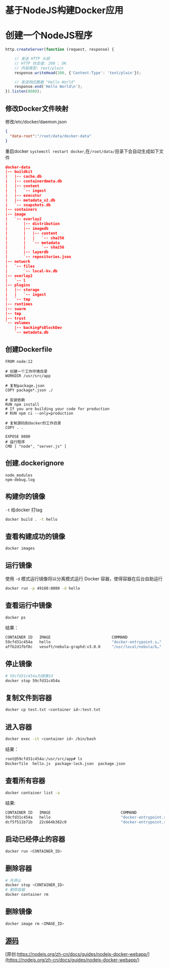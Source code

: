 # 基于NodeJS构建Docker应用


# 创建一个NodeJS程序

```js
http.createServer(function (request, response) {

    // 发送 HTTP 头部
    // HTTP 状态值: 200 : OK
    // 内容类型: text/plain
    response.writeHead(200, {'Content-Type': 'text/plain'});

    // 发送响应数据 "Hello World"
    response.end('Hello World\n');
}).listen(8080);
```

## 修改Docker文件映射

修改/etc/docker/daemon.json
```json
{
  "data-root":"/root/data/docker-data"
}
```

重启docker `systemctl restart docker`,在`/root/data/`目录下会自动生成如下文件

```json
docker-data
|-- buildkit
|   |-- cache.db
|   |-- containerdmeta.db
|   |-- content
|   |   `-- ingest
|   |-- executor
|   |-- metadata_v2.db
|   `-- snapshots.db
|-- containers
|-- image
|   `-- overlay2
|       |-- distribution
|       |-- imagedb
|       |   |-- content
|       |   |   `-- sha256
|       |   `-- metadata
|       |       `-- sha256
|       |-- layerdb
|       `-- repositories.json
|-- network
|   `-- files
|       `-- local-kv.db
|-- overlay2
|   `-- l
|-- plugins
|   |-- storage
|   |   `-- ingest
|   `-- tmp
|-- runtimes
|-- swarm
|-- tmp
|-- trust
`-- volumes
    |-- backingFsBlockDev
    `-- metadata.db
```


## 创建Dockerfile

```docker
FROM node:12

# 创建一个工作环境目录
WORKDIR /usr/src/app

# 复制package.json
COPY package*.json ./

# 安装依赖
RUN npm install
# If you are building your code for production
# RUN npm ci --only=production

# 复制源码到docker的工作目录
COPY . .

EXPOSE 8080
# 运行程序
CMD [ "node", "server.js" ]

```

## 创建.dockerignore

```docker
node_modules
npm-debug.log
```

## 构建你的镜像

`-t` 给docker 打tag
```bash
docker build . -t hello
```

## 查看构建成功的镜像

```bash
docker images
```

## 运行镜像

使用 `-d` 模式运行镜像将以分离模式运行 Docker 容器，使得容器在后台自助运行
```bash
docker run -p 49160:8080 -d hello
```

## 查看运行中镜像

```bash
docker ps
```

结果：

```bash
CONTAINER ID   IMAGE                           COMMAND                  CREATED          STATUS                PORTS                                                                                                  NAMES
59cfd31c454a   hello                           "docker-entrypoint.s…"   12 minutes ago   Up 12 minutes         0.0.0.0:49160->8888/tcp                                                                                interesting_feynman
affb2d1fbf8c   vesoft/nebula-graphd:v3.0.0     "/usr/local/nebula/b…"   10 days ago      Up 3 days (healthy)   0.0.0.0:9669->9669/tcp, 0.0.0.0:52140->19669/tcp, 0.0.0.0:52141->19670/tcp                             nebula-docker-compose_graphd_1
```

## 停止镜像

```bash
# 59cfd31c454a为镜像Id 
docker stop 59cfd31c454a
```

## 复制文件到容器

```bash
docker cp test.txt <container id>:test.txt
```

## 进入容器

```bash
docker exec -it <container id> /bin/bash
```

结果：

```bash
root@59cfd31c454a:/usr/src/app# ls
Dockerfile  hello.js  package-lock.json  package.json
```



## 查看所有容器

```bash
docker container list -a
```

结果:

```bash
CONTAINER ID   IMAGE                               COMMAND                   CREATED          STATUS                        PORTS                                                                                                  NAMES
59cfd31c454a   hello                               "docker-entrypoint.s…"    19 minutes ago   Exited (137) 9 seconds ago                                                                                                           interesting_feynman
dcf5f511b71b   22c664b382c0                        "docker-entrypoint.s…"    23 minutes ago   Exited (137) 21 minutes ago                                                                                                          dazzling_banz
```

## 启动已经停止的容器

```bash
docker run <CONTAINER_ID>
```

## 删除容器

```bash
# 先停止
docker stop <CONTAINER_ID>
# 删除容器
docker container rm
```

## 删除镜像

```bash
docker image rm <IMAGE_ID>
```

## [源码](demo.zip)

[原创:https://nodejs.org/zh-cn/docs/guides/nodejs-docker-webapp/](https://nodejs.org/zh-cn/docs/guides/nodejs-docker-webapp/)

